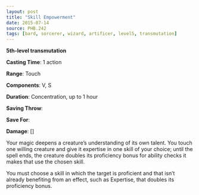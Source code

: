```yaml
---
layout: post
title: "Skill Empowerment"
date: 2015-07-14
source: PHB.242
tags: [bard, sorcerer, wizard, artificer, level5, transmutation]
---
```


**5th-level transmutation**

**Casting Time**: 1 action

**Range**: Touch

**Components**: V, S

**Duration**: Concentration, up to 1 hour

**Saving Throw**:

**Save For**:

**Damage**: []

Your magic deepens a creature’s understanding of its own talent. You touch one willing creature and give it expertise in one skill of your choice; until the spell ends,
the creature doubles its proficiency bonus for ability checks it makes that use the chosen skill.

You must choose a skill in which the target is proficient and that isn’t already benefiting from an effect, such as Expertise, that doubles its proficiency bonus.